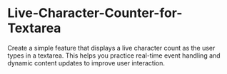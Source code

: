 # Live-Character-Counter-for-Textarea
Create a simple feature that displays a live character count as the user types in a textarea. This helps you practice real-time event handling and dynamic content updates to improve user interaction.
